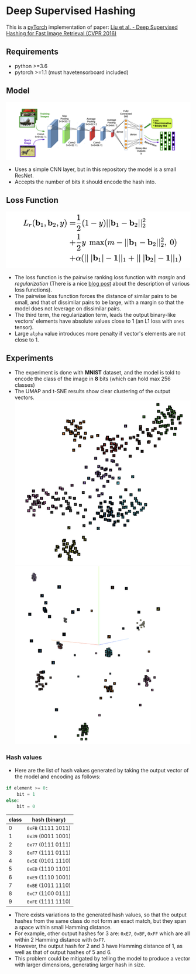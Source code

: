 # Deep Supervised Hashing

This is a [pyTorch](https://pytorch.org/) implementation of paper: [Liu et al. - Deep Supervised Hashing for Fast Image Retrieval (CVPR 2016)](https://www.cv-foundation.org/openaccess/content_cvpr_2016/papers/Liu_Deep_Supervised_Hashing_CVPR_2016_paper.pdf)

## Requirements
- python >=3.6
- pytorch >=1.1 (must havetensorboard included)

## Model
![img](./img/model.png)
- Uses a simple CNN layer, but in this repository the model is a small ResNet.
- Accepts the number of bits it should encode the hash into.

## Loss Function
![loss_func](./img/loss_function.png)

- The loss function is the pairwise ranking loss function with _margin_ and _regularization_ 
(There is a nice [blog post](https://gombru.github.io/2019/04/03/ranking_loss/) about the description of various loss functions).
- The pairwise loss function forces the distance of similar pairs to be small, 
and that of dissimilar pairs to be large, with a margin so that the model does not leverage on dissimilar pairs.
- The third term, the regularization term, leads the output binary-like vectors' elements have absolute values close to 1 
(an L1 loss with `ones` tensor).
- Large `alpha` value introduces more penalty if vector's elements are not close to 1.

## Experiments
- The experiment is done with **MNIST** dataset, and the model is told to encode the class of the image in **8** bits (which can hold max 256 classes)
- The UMAP and t-SNE results show clear clustering of the output vectors.
![umap](./img/umap_deephash.png)
![tsne](./img/tsne_deephash.png)

### Hash values
- Here are the list of hash values generated by taking the output vector of the model and encoding as follows:

```python
if element >= 0:
    bit = 1
else:
    bit = 0
```

| class | hash (binary) |
|---|---|
| 0 | `0xFB` (1111 1011) |
| 1 | `0x39` (0011 1001) |
| 2 | `0x77` (0111 0111) |
| 3 | `0xF7` (1111 0111) |
| 4 | `0x5E` (0101 1110) |
| 5 | `0xED` (1110 1101) |
| 6 | `0xE9` (1110 1001) |
| 7 | `0xBE` (1011 1110) |
| 8 | `0xC7` (1100 0111) |
| 9 | `0xFE` (1111 1110) |

- There exists variations to the generated hash values, so that the output hashes from the same class do not form an exact match, 
but they span a space within small Hamming distance.
- For example, other output hashes for 3 are: `0xE7`, `0xBF`, `0xFF` which are all within 2 Hamming distance with `0xF7`.
- However, the output hash for 2 and 3 have Hamming distance of 1, as well as that of output hashes of 5 and 6.
- This problem could be mitigated by telling the model to produce a vector with larger dimensions, 
generating larger hash in size.
